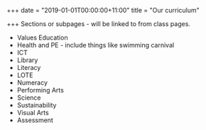 +++
date = "2019-01-01T00:00:00+11:00"
title = "Our curriculum"

+++
Sections or subpages - will be linked to from class pages.

* Values Education
* Health and PE - include things like swimming carnival
* ICT
* Library
* Literacy
* LOTE
* Numeracy
* Performing Arts
* Science
* Sustainability
* Visual Arts
* Assessment